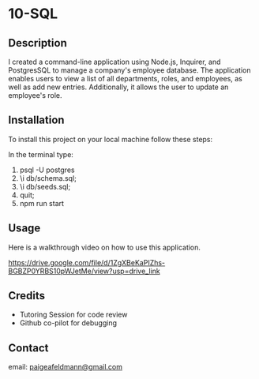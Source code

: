 # 10-SQL

## Description
I created a command-line application using Node.js, Inquirer, and PostgresSQL to manage a company's employee database. The application enables users to view a list of all departments, roles, and employees, as well as add new entries. Additionally, it allows the user to update an employee's role. 

## Installation
To install this project on your local machine follow these steps:

In the terminal type:
1. psql -U postgres
2. \i db/schema.sql;
3. \i db/seeds.sql;
4. quit;
5. npm run start

## Usage 
Here is a walkthrough video on how to use this application.

https://drive.google.com/file/d/1ZgXBeKaPIZhs-BGBZP0YRBS10pWJetMe/view?usp=drive_link 

## Credits
- Tutoring Session for code review
- Github co-pilot for debugging

## Contact
email: paigeafeldmann@gmail.com
